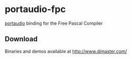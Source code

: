 portaudio-fpc
=============
[portaudio](http://www.portaudio.com/) binding for the Free Pascal Compiler

Download
--------
Binaries and demos available at http://www.djmaster.com/
